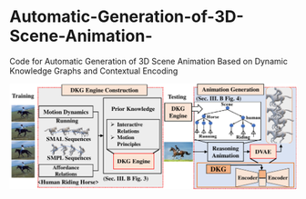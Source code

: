 # Automatic-Generation-of-3D-Scene-Animation-
Code for Automatic Generation of 3D Scene Animation Based on Dynamic Knowledge Graphs and Contextual Encoding

<div align="center">
  <img src="fig/overviews.pdf" width="900px" />
</div>
